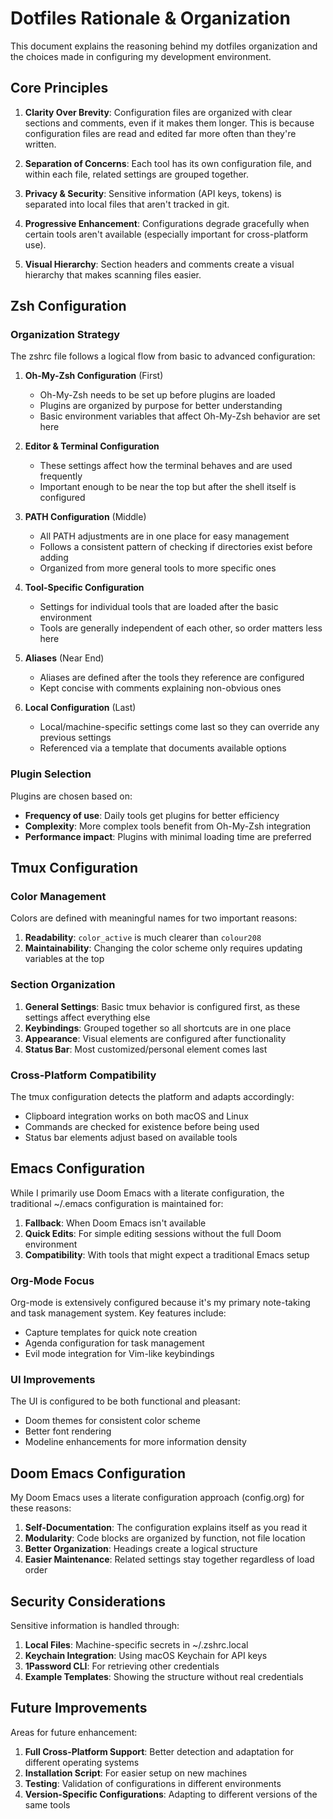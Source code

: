 # Dotfiles Rationale & Organization

This document explains the reasoning behind my dotfiles organization and the choices made in configuring my development environment.

## Core Principles

1. **Clarity Over Brevity**: Configuration files are organized with clear sections and comments, even if it makes them longer. This is because configuration files are read and edited far more often than they're written.

2. **Separation of Concerns**: Each tool has its own configuration file, and within each file, related settings are grouped together.

3. **Privacy & Security**: Sensitive information (API keys, tokens) is separated into local files that aren't tracked in git.

4. **Progressive Enhancement**: Configurations degrade gracefully when certain tools aren't available (especially important for cross-platform use).

5. **Visual Hierarchy**: Section headers and comments create a visual hierarchy that makes scanning files easier.

## Zsh Configuration

### Organization Strategy

The zshrc file follows a logical flow from basic to advanced configuration:

1. **Oh-My-Zsh Configuration** (First)
   - Oh-My-Zsh needs to be set up before plugins are loaded
   - Plugins are organized by purpose for better understanding
   - Basic environment variables that affect Oh-My-Zsh behavior are set here

2. **Editor & Terminal Configuration**
   - These settings affect how the terminal behaves and are used frequently
   - Important enough to be near the top but after the shell itself is configured

3. **PATH Configuration** (Middle)
   - All PATH adjustments are in one place for easy management
   - Follows a consistent pattern of checking if directories exist before adding
   - Organized from more general tools to more specific ones

4. **Tool-Specific Configuration**
   - Settings for individual tools that are loaded after the basic environment
   - Tools are generally independent of each other, so order matters less here

5. **Aliases** (Near End)
   - Aliases are defined after the tools they reference are configured
   - Kept concise with comments explaining non-obvious ones

6. **Local Configuration** (Last)
   - Local/machine-specific settings come last so they can override any previous settings
   - Referenced via a template that documents available options

### Plugin Selection

Plugins are chosen based on:
- **Frequency of use**: Daily tools get plugins for better efficiency
- **Complexity**: More complex tools benefit from Oh-My-Zsh integration
- **Performance impact**: Plugins with minimal loading time are preferred

## Tmux Configuration

### Color Management

Colors are defined with meaningful names for two important reasons:
1. **Readability**: `color_active` is much clearer than `colour208`
2. **Maintainability**: Changing the color scheme only requires updating variables at the top

### Section Organization

1. **General Settings**: Basic tmux behavior is configured first, as these settings affect everything else
2. **Keybindings**: Grouped together so all shortcuts are in one place
3. **Appearance**: Visual elements are configured after functionality
4. **Status Bar**: Most customized/personal element comes last

### Cross-Platform Compatibility

The tmux configuration detects the platform and adapts accordingly:
- Clipboard integration works on both macOS and Linux
- Commands are checked for existence before being used
- Status bar elements adjust based on available tools

## Emacs Configuration

While I primarily use Doom Emacs with a literate configuration, the traditional ~/.emacs configuration is maintained for:
1. **Fallback**: When Doom Emacs isn't available
2. **Quick Edits**: For simple editing sessions without the full Doom environment
3. **Compatibility**: With tools that might expect a traditional Emacs setup

### Org-Mode Focus

Org-mode is extensively configured because it's my primary note-taking and task management system. Key features include:
- Capture templates for quick note creation
- Agenda configuration for task management
- Evil mode integration for Vim-like keybindings

### UI Improvements

The UI is configured to be both functional and pleasant:
- Doom themes for consistent color scheme
- Better font rendering
- Modeline enhancements for more information density

## Doom Emacs Configuration

My Doom Emacs uses a literate configuration approach (config.org) for these reasons:

1. **Self-Documentation**: The configuration explains itself as you read it
2. **Modularity**: Code blocks are organized by function, not file location
3. **Better Organization**: Headings create a logical structure
4. **Easier Maintenance**: Related settings stay together regardless of load order

## Security Considerations

Sensitive information is handled through:
1. **Local Files**: Machine-specific secrets in ~/.zshrc.local
2. **Keychain Integration**: Using macOS Keychain for API keys
3. **1Password CLI**: For retrieving other credentials
4. **Example Templates**: Showing the structure without real credentials

## Future Improvements

Areas for future enhancement:
1. **Full Cross-Platform Support**: Better detection and adaptation for different operating systems
2. **Installation Script**: For easier setup on new machines
3. **Testing**: Validation of configurations in different environments
4. **Version-Specific Configurations**: Adapting to different versions of the same tools